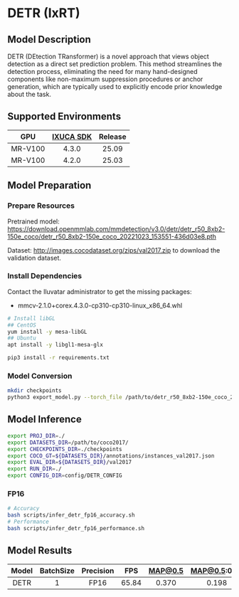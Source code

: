 # DETR (IxRT)

## Model Description

DETR (DEtection TRansformer) is a novel approach that views object detection as a direct set prediction problem. This method streamlines the detection process, eliminating the need for many hand-designed components like non-maximum suppression procedures or anchor generation, which are typically used to explicitly encode prior knowledge about the task.

## Supported Environments

| GPU    | [IXUCA SDK](https://gitee.com/deep-spark/deepspark#%E5%A4%A9%E6%95%B0%E6%99%BA%E7%AE%97%E8%BD%AF%E4%BB%B6%E6%A0%88-ixuca) | Release |
| :----: | :----: | :----: |
| MR-V100 | 4.3.0 | 25.09 |
| MR-V100 | 4.2.0 | 25.03 |

## Model Preparation

### Prepare Resources

Pretrained model: <https://download.openmmlab.com/mmdetection/v3.0/detr/detr_r50_8xb2-150e_coco/detr_r50_8xb2-150e_coco_20221023_153551-436d03e8.pth>

Dataset: <http://images.cocodataset.org/zips/val2017.zip> to download the validation dataset.

### Install Dependencies

Contact the Iluvatar administrator to get the missing packages:
- mmcv-2.1.0+corex.4.3.0-cp310-cp310-linux_x86_64.whl

```bash
# Install libGL
## CentOS
yum install -y mesa-libGL
## Ubuntu
apt install -y libgl1-mesa-glx

pip3 install -r requirements.txt
```

### Model Conversion

```bash
mkdir checkpoints
python3 export_model.py --torch_file /path/to/detr_r50_8xb2-150e_coco_20221023_153551-436d03e8.pth --onnx_file checkpoints/detr_res50.onnx --bsz 1
```

## Model Inference

```bash
export PROJ_DIR=./
export DATASETS_DIR=/path/to/coco2017/
export CHECKPOINTS_DIR=./checkpoints
export COCO_GT=${DATASETS_DIR}/annotations/instances_val2017.json
export EVAL_DIR=${DATASETS_DIR}/val2017
export RUN_DIR=./
export CONFIG_DIR=config/DETR_CONFIG
```

### FP16

```bash
# Accuracy
bash scripts/infer_detr_fp16_accuracy.sh
# Performance
bash scripts/infer_detr_fp16_performance.sh
```

## Model Results

| Model | BatchSize | Precision | FPS   | MAP@0.5 | MAP@0.5:0.95 |
| :----: | :----: | :----: | :----: | :----: | :----: |
| DETR  | 1         | FP16      | 65.84 | 0.370   | 0.198        |
